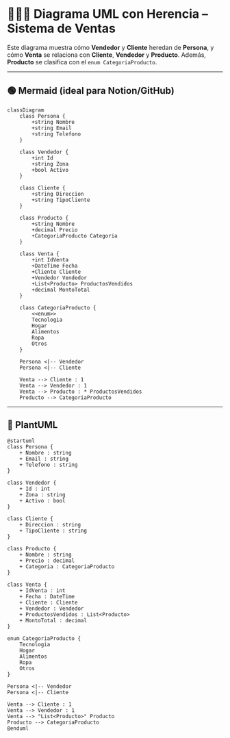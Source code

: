 # 👨‍👩‍👦 Diagrama UML con Herencia – Sistema de Ventas

Este diagrama muestra cómo **Vendedor** y **Cliente** heredan de **Persona**, y cómo **Venta** se relaciona con **Cliente**, **Vendedor** y **Producto**. Además, **Producto** se clasifica con el `enum CategoriaProducto`.

---

## 🟢 Mermaid (ideal para Notion/GitHub)

```mermaid
classDiagram
    class Persona {
        +string Nombre
        +string Email
        +string Telefono
    }

    class Vendedor {
        +int Id
        +string Zona
        +bool Activo
    }

    class Cliente {
        +string Direccion
        +string TipoCliente
    }

    class Producto {
        +string Nombre
        +decimal Precio
        +CategoriaProducto Categoria
    }

    class Venta {
        +int IdVenta
        +DateTime Fecha
        +Cliente Cliente
        +Vendedor Vendedor
        +List<Producto> ProductosVendidos
        +decimal MontoTotal
    }

    class CategoriaProducto {
        <<enum>>
        Tecnologia
        Hogar
        Alimentos
        Ropa
        Otros
    }

    Persona <|-- Vendedor
    Persona <|-- Cliente

    Venta --> Cliente : 1
    Venta --> Vendedor : 1
    Venta --> Producto : * ProductosVendidos
    Producto --> CategoriaProducto
```

---

## 🔵 PlantUML

```plantuml
@startuml
class Persona {
    + Nombre : string
    + Email : string
    + Telefono : string
}

class Vendedor {
    + Id : int
    + Zona : string
    + Activo : bool
}

class Cliente {
    + Direccion : string
    + TipoCliente : string
}

class Producto {
    + Nombre : string
    + Precio : decimal
    + Categoria : CategoriaProducto
}

class Venta {
    + IdVenta : int
    + Fecha : DateTime
    + Cliente : Cliente
    + Vendedor : Vendedor
    + ProductosVendidos : List<Producto>
    + MontoTotal : decimal
}

enum CategoriaProducto {
    Tecnologia
    Hogar
    Alimentos
    Ropa
    Otros
}

Persona <|-- Vendedor
Persona <|-- Cliente

Venta --> Cliente : 1
Venta --> Vendedor : 1
Venta --> "List<Producto>" Producto
Producto --> CategoriaProducto
@enduml
```
